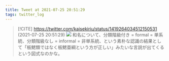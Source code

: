 ```yaml
---
title: Tweet at 2021-07-25 20:51:29
tags: twitter_log
---
```


> [!CITE] https://twitter.com/kaisekiriu/status/1419264034512150531 (2021-07-25 20:51:29)
> ![](https://twitter.com/kaisekiriu/status/1419264034512150531)
> 和名について、分類階級付き = formal = 単系統、分類階級なし = informal = 非単系統、という素朴な認識の結果として「板鰓類ではなく板鰓亜綱という方が正しい」みたいな言説が出てくるという図式なのかな。
